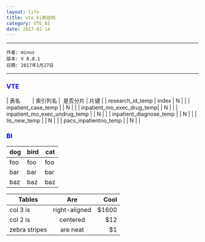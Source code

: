 ```yaml
---
layout: life
title: vte_bi表结构
category: VTE_BI
date: 2017-02-14
---
```


******

	作者: minus
	版本: V 0.0.1
	日期: 2017年1月27日

<!-- more -->

*******

### <font color="blue" style="font-weight:bold">VTE</font>

| 表名                        | 索引列名     |  是否分片  | 片键 |
| research_id_temp           | index      |   N       |      |
| inpatient_case_temp        |            |   N       |      |
| inpatient_mo_exec_drug_temp|            |   N       |      |
| inpatient_mo_exec_undrug_temp |         |   N       |      |
| inpatient_diagnose_temp    |            |   N       |      |
| lis_new_temp               |            |   N       |      |
| pacs_inpatientno_temp      |            |   N       |      |



### <font color="blue" style="font-weight:bold">BI</font>
dog | bird | cat
----|------|----
foo | foo  | foo
bar | bar  | bar
baz | baz  | baz


| Tables        | Are           | Cool  |
| ------------- |:-------------:| -----:|
| col 3 is      | right-aligned | $1600 |
| col 2 is      | centered      |   $12 |
| zebra stripes | are neat      |    $1 |
